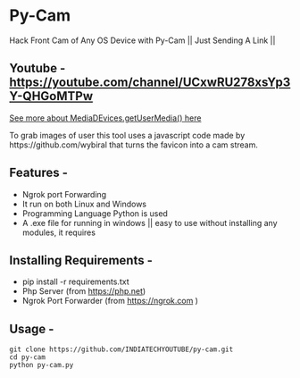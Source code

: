 # Py-Cam
Hack Front Cam of Any OS Device with Py-Cam || Just Sending A Link ||

## Youtube - https://youtube.com/channel/UCxwRU278xsYp3Y-QHGoMTPw

[See more about MediaDEvices.getUserMedia() here](https://developer.mozilla.org/en-US/docs/Web/API/MediaDevices/getUserMedia)
<p>To grab images of user this tool uses a javascript code made by https://github.com/wybiral that turns the favicon into a cam stream.</p>

## Features -
 - Ngrok port Forwarding
 - It run on both Linux and Windows
 - Programming Language Python is used 
 - A .exe file for running in windows || easy to use without installing any modules, it requires
 
## Installing Requirements -
- pip install -r requirements.txt
- Php Server (from https://php.net)
- Ngrok Port Forwarder (from https://ngrok.com )

## Usage -
```
git clone https://github.com/INDIATECHYOUTUBE/py-cam.git
cd py-cam
python py-cam.py
```
